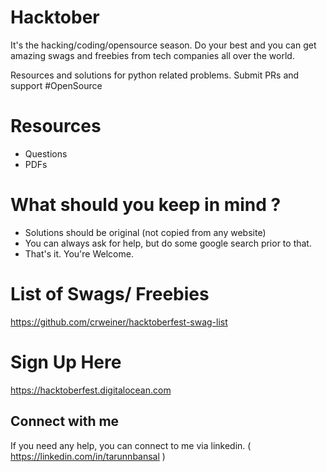 # Hacktober

It's the hacking/coding/opensource season. Do your best and you can get amazing swags and freebies from tech companies all over the world. 

Resources and solutions for python related problems. Submit PRs and support #OpenSource

# Resources
- Questions
- PDFs

# What should you keep in mind ?
- Solutions should be original (not copied from any website)
- You can always ask for help, but do some google search prior to that.
- That's it. You're Welcome.

# List of Swags/ Freebies
https://github.com/crweiner/hacktoberfest-swag-list

# Sign Up Here
https://hacktoberfest.digitalocean.com

## Connect with me
If you need any help, you can connect to me via linkedin. ( https://linkedin.com/in/tarunnbansal )
